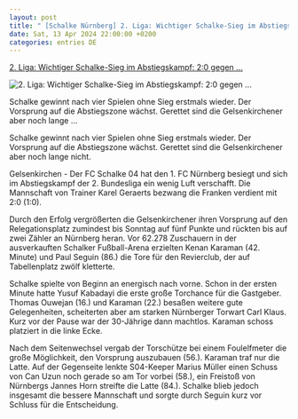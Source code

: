 ```yaml
---
layout: post
title: " [Schalke Nürnberg] 2. Liga: Wichtiger Schalke-Sieg im Abstiegskampf: 2:0 gegen ..."
date: Sat, 13 Apr 2024 22:00:00 +0200
categories: entries DE
---
```

[2. Liga: Wichtiger Schalke-Sieg im Abstiegskampf: 2:0 gegen ...](https://www.mz.de/sport/fussball/wichtiger-schalke-sieg-im-abstiegskampf-2-0-gegen-nurnberg-3824955)

![2. Liga: Wichtiger Schalke-Sieg im Abstiegskampf: 2:0 gegen ...](https://bmg-images.forward-publishing.io/2024/04/13/ecb9cac6-d603-4e51-b796-348440f8b31f.jpeg?rect=0%2C117%2C2048%2C1152&w=1024)

Schalke gewinnt nach vier Spielen ohne Sieg erstmals wieder. Der Vorsprung auf die Abstiegszone wächst. Gerettet sind die Gelsenkirchener aber noch lange ...

Schalke gewinnt nach vier Spielen ohne Sieg erstmals wieder. Der Vorsprung auf die Abstiegszone wächst. Gerettet sind die Gelsenkirchener aber noch lange nicht.

Gelsenkirchen - Der FC Schalke 04 hat den 1. FC Nürnberg besiegt und sich im Abstiegskampf der 2. Bundesliga ein wenig Luft verschafft. Die Mannschaft von Trainer Karel Geraerts bezwang die Franken verdient mit 2:0 (1:0).

Durch den Erfolg vergrößerten die Gelsenkirchener ihren Vorsprung auf den Relegationsplatz zumindest bis Sonntag auf fünf Punkte und rückten bis auf zwei Zähler an Nürnberg heran. Vor 62.278 Zuschauern in der ausverkauften Schalker Fußball-Arena erzielten Kenan Karaman (42. Minute) und Paul Seguin (86.) die Tore für den Revierclub, der auf Tabellenplatz zwölf kletterte.

Schalke spielte von Beginn an energisch nach vorne. Schon in der ersten Minute hatte Yusuf Kabadayi die erste große Torchance für die Gastgeber. Thomas Ouwejan (16.) und Karaman (22.) besaßen weitere gute Gelegenheiten, scheiterten aber am starken Nürnberger Torwart Carl Klaus. Kurz vor der Pause war der 30-Jährige dann machtlos. Karaman schoss platziert in die linke Ecke.

Nach dem Seitenwechsel vergab der Torschütze bei einem Foulelfmeter die große Möglichkeit, den Vorsprung auszubauen (56.). Karaman traf nur die Latte. Auf der Gegenseite lenkte S04-Keeper Marius Müller einen Schuss von Can Uzun noch gerade so am Tor vorbei (58.), ein Freistoß von Nürnbergs Jannes Horn streifte die Latte (84.). Schalke blieb jedoch insgesamt die bessere Mannschaft und sorgte durch Seguin kurz vor Schluss für die Entscheidung.


